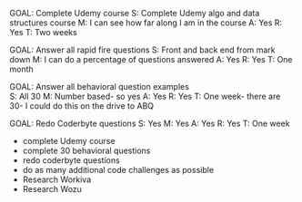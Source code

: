 GOAL: Complete Udemy course
S: Complete Udemy algo and data structures course
M: I can see how far along I am in the course
A: Yes
R: Yes
T: Two weeks

GOAL: Answer all rapid fire questions
S: Front and back end from mark down
M: I can do a percentage of questions answered
A: Yes
R: Yes
T: One month

GOAL: Answer all behavioral question examples   
S: All 30
M: Number based- so yes
A: Yes
R: Yes
T: One week- there are 30- I could do this on the drive to ABQ

GOAL: Redo Coderbyte questions
S: Yes
M: Yes
A: Yes
R: Yes
T: One week

* complete Udemy course
* complete 30 behavioral questions
* redo coderbyte questions
* do as many additional code challenges as possible
* Research Workiva 
* Research Wozu